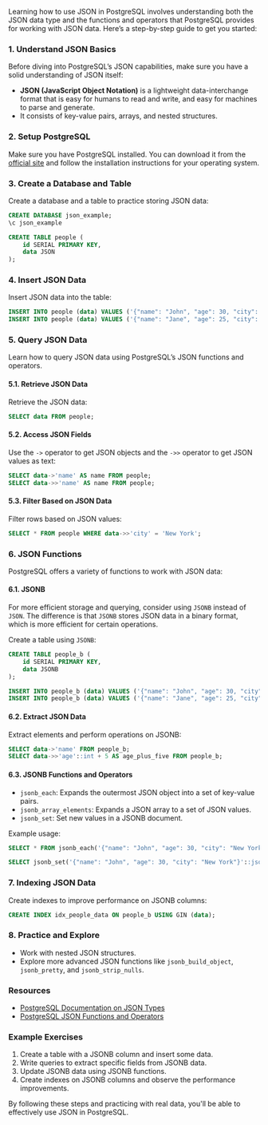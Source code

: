 Learning how to use JSON in PostgreSQL involves understanding both the JSON data type and the functions and operators that PostgreSQL provides for working with JSON data. Here’s a step-by-step guide to get you started:

### 1. Understand JSON Basics
Before diving into PostgreSQL’s JSON capabilities, make sure you have a solid understanding of JSON itself:
- **JSON (JavaScript Object Notation)** is a lightweight data-interchange format that is easy for humans to read and write, and easy for machines to parse and generate.
- It consists of key-value pairs, arrays, and nested structures.

### 2. Setup PostgreSQL
Make sure you have PostgreSQL installed. You can download it from the [official site](https://www.postgresql.org/download/) and follow the installation instructions for your operating system.

### 3. Create a Database and Table
Create a database and a table to practice storing JSON data:

```sql
CREATE DATABASE json_example;
\c json_example

CREATE TABLE people (
    id SERIAL PRIMARY KEY,
    data JSON
);
```

### 4. Insert JSON Data
Insert JSON data into the table:

```sql
INSERT INTO people (data) VALUES ('{"name": "John", "age": 30, "city": "New York"}');
INSERT INTO people (data) VALUES ('{"name": "Jane", "age": 25, "city": "San Francisco"}');
```

### 5. Query JSON Data
Learn how to query JSON data using PostgreSQL’s JSON functions and operators.

#### 5.1. Retrieve JSON Data
Retrieve the JSON data:

```sql
SELECT data FROM people;
```

#### 5.2. Access JSON Fields
Use the `->` operator to get JSON objects and the `->>` operator to get JSON values as text:

```sql
SELECT data->'name' AS name FROM people;
SELECT data->>'name' AS name FROM people;
```

#### 5.3. Filter Based on JSON Data
Filter rows based on JSON values:

```sql
SELECT * FROM people WHERE data->>'city' = 'New York';
```

### 6. JSON Functions
PostgreSQL offers a variety of functions to work with JSON data:

#### 6.1. JSONB
For more efficient storage and querying, consider using `JSONB` instead of `JSON`. The difference is that `JSONB` stores JSON data in a binary format, which is more efficient for certain operations.

Create a table using `JSONB`:

```sql
CREATE TABLE people_b (
    id SERIAL PRIMARY KEY,
    data JSONB
);

INSERT INTO people_b (data) VALUES ('{"name": "John", "age": 30, "city": "New York"}');
INSERT INTO people_b (data) VALUES ('{"name": "Jane", "age": 25, "city": "San Francisco"}');
```

#### 6.2. Extract JSON Data
Extract elements and perform operations on JSONB:

```sql
SELECT data->'name' FROM people_b;
SELECT data->>'age'::int + 5 AS age_plus_five FROM people_b;
```

#### 6.3. JSONB Functions and Operators
- `jsonb_each`: Expands the outermost JSON object into a set of key-value pairs.
- `jsonb_array_elements`: Expands a JSON array to a set of JSON values.
- `jsonb_set`: Set new values in a JSONB document.

Example usage:

```sql
SELECT * FROM jsonb_each('{"name": "John", "age": 30, "city": "New York"}'::jsonb);

SELECT jsonb_set('{"name": "John", "age": 30, "city": "New York"}'::jsonb, '{age}', '35'::jsonb);
```

### 7. Indexing JSON Data
Create indexes to improve performance on JSONB columns:

```sql
CREATE INDEX idx_people_data ON people_b USING GIN (data);
```

### 8. Practice and Explore
- Work with nested JSON structures.
- Explore more advanced JSON functions like `jsonb_build_object`, `jsonb_pretty`, and `jsonb_strip_nulls`.

### Resources
- [PostgreSQL Documentation on JSON Types](https://www.postgresql.org/docs/current/datatype-json.html)
- [PostgreSQL JSON Functions and Operators](https://www.postgresql.org/docs/current/functions-json.html)

### Example Exercises
1. Create a table with a JSONB column and insert some data.
2. Write queries to extract specific fields from JSONB data.
3. Update JSONB data using JSONB functions.
4. Create indexes on JSONB columns and observe the performance improvements.

By following these steps and practicing with real data, you'll be able to effectively use JSON in PostgreSQL.